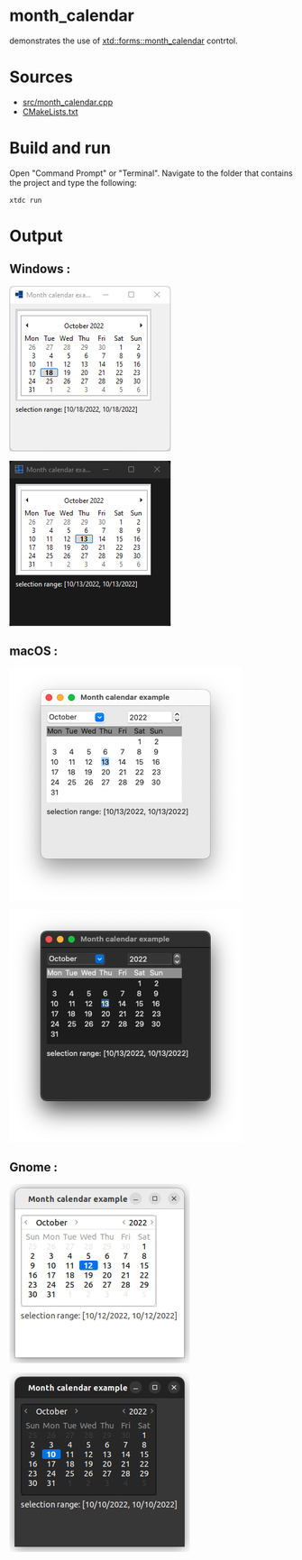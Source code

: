 # month_calendar

demonstrates the use of [xtd::forms::month_calendar](../../../../src/xtd.forms/include/xtd/forms/month_calendar.h) contrtol.

# Sources

* [src/month_calendar.cpp](src/month_calendar.cpp)
* [CMakeLists.txt](CMakeLists.txt)

# Build and run

Open "Command Prompt" or "Terminal". Navigate to the folder that contains the project and type the following:

```shell
xtdc run
```

# Output

## Windows :

![Screenshot](../../../../docs/pictures/examples/month_calendar_w.png)

![Screenshot](../../../../docs/pictures/examples/month_calendar_wd.png)

## macOS :

![Screenshot](../../../../docs/pictures/examples/month_calendar_m.png)

![Screenshot](../../../../docs/pictures/examples/month_calendar_md.png)

## Gnome :

![Screenshot](../../../../docs/pictures/examples/month_calendar_g.png)

![Screenshot](../../../../docs/pictures/examples/month_calendar_gd.png)
